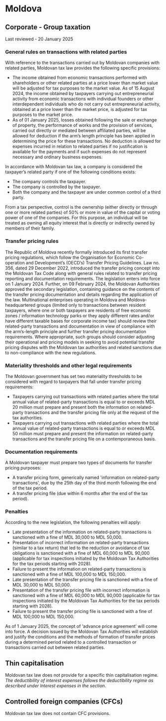 # Moldova
## Corporate - Group taxation
Last reviewed - 20 January 2025
### General rules on transactions with related parties
With reference to the transactions carried out by Moldovan companies with related parties, Moldovan tax law provides the following specific provisions:
  * The income obtained from economic transactions performed with shareholders or other related parties at a price lower than market value will be adjusted for tax purposes to the market value. As of 15 August 2024, the income obtained by taxpayers carrying out entrepreneurial activity from economic transactions with individual founders or other interdependent individuals who do not carry out entrepreneurial activity, obtained at a price lower than the market price, is adjusted for tax purposes to the market price.
  * As of 01 January 2025, losses obtained following the sale or exchange of property, the performance of works and the provision of services, carried out directly or mediated between affiliated parties, will be allowed for deduction if the arm’s length principle has been applied in determining the price for these transactions. No deduction is allowed for expenses incurred in relation to related parties if no justification is available for the payments and if such expenses do not represent necessary and ordinary business expenses.


In accordance with Moldovan tax law, a company is considered the taxpayer’s related party if one of the following conditions exists:
  * The company controls the taxpayer.
  * The company is controlled by the taxpayer.
  * Both the company and the taxpayer are under common control of a third party.


From a tax perspective, control is the ownership (either directly or through one or more related parties) of 50% or more in value of the capital or voting power of one of the companies. For this purpose, an individual will be treated as owning all equity interest that is directly or indirectly owned by members of their family.
### Transfer pricing rules
The Republic of Moldova recently formally introduced its first transfer pricing regulations, which follow the Organisation for Economic Co-operation and Development’s (OECD’s) Transfer Pricing Guidelines.
Law no. 356, dated 29 December 2022, introduced the transfer pricing concept into the Moldovan Tax Code along with general rules related to transfer pricing reporting and documentation requirements.
The legislation enters into force on 1 January 2024. Further, on 09 February 2024, the Moldovan Authorities approved the secondary legislation, containing guidance on the contents of the transfer pricing documentation and details regarding the application of the law.
Multinational enterprises operating in Moldova and Moldova-headquartered groups (limited only to transactions between resident taxpayers, where one or both taxpayers are residents of free economic zones / information technology parks or they apply different rates and/or have different taxable bases for corporate income tax) should review their related-party transactions and documentation in view of compliance with the arm’s-length principle and further transfer pricing documentation requirements. Where appropriate, such groups should consider adjusting their operational and pricing models in seeking to avoid potential transfer pricing disputes with the Moldovan tax authorities and related sanctions due to non-compliance with the new regulations.
### Materiality thresholds and other legal requirements
The Moldovan government has set two materiality thresholds to be considered with regard to taxpayers that fall under transfer pricing requirements:
  * Taxpayers carrying out transactions with related parties where the total annual value of related-party transactions is equal to or exceeds MDL 20 million must prepare and present both the information on related-party transactions and the transfer pricing file only at the request of the tax authorities.
  * Taxpayers carrying out transactions with related parties where the total annual value of related-party transactions is equal to or exceeds MDL 50 million must prepare and present the information on related-party transactions and the transfer pricing file on a contemporaneous basis.


### Documentation requirements
A Moldovan taxpayer must prepare two types of documents for transfer pricing purposes:
  * A transfer pricing form, generically named 'information on related-party transactions', due by the 25th day of the third month following the end of the tax period.
  * A transfer pricing file (due within 6 months after the end of the tax period).


### Penalties
According to the new legislation, the following penalties will apply:
  * Late presentation of the information on related-party transactions is sanctioned with a fine of MDL 30,000 to MDL 50,000.
  * Presentation of incorrect information on related-party transactions (similar to a tax return) that led to the reduction or avoidance of tax obligations is sanctioned with a fine of MDL 60,000 to MDL 90,000 (applicable for tax inspections initiated by the Moldovan Tax Authorities for the tax periods starting with 2028).
  * Failure to present the information on related-party transactions is sanctioned with a fine of MDL 100,000 to MDL 150,000.
  * Late presentation of the transfer pricing file is sanctioned with a fine of MDL 30,000 to MDL 50,000.
  * Presentation of the transfer pricing file with incorrect information is sanctioned with a fine of MDL 60,000 to MDL 90,000 (applicable for tax inspections initiated by the Moldovan Tax Authorities for the tax periods starting with 2028).
  * Failure to present the transfer pricing file is sanctioned with a fine of MDL 100,000 to MDL 150,000.


As of 1 January 2025, the concept of ‘advance price agreement’ will come into force. A decision issued by the Moldovan Tax Authorities will establish and justify the conditions and the methods of formation of transfer prices during a determined period related to a controlled transaction or transactions carried out between related parties.
## Thin capitalisation
Moldovan tax law does not provide for a specific thin capitalisation regime.
_The deductibility of interest expenses follows the deductibility regime as described under Interest expenses in the section_.
## Controlled foreign companies (CFCs)
Moldovan tax law does not contain CFC provisions.
